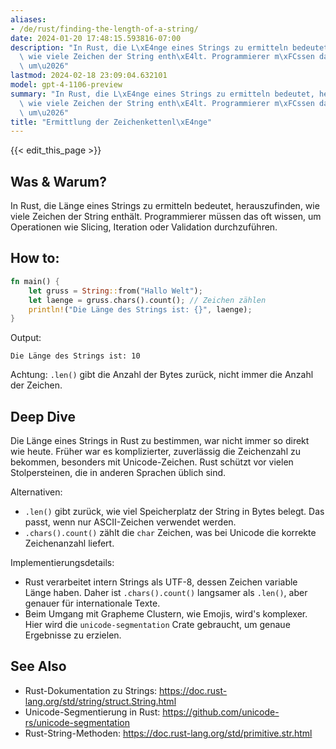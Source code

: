 ```yaml
---
aliases:
- /de/rust/finding-the-length-of-a-string/
date: 2024-01-20 17:48:15.593816-07:00
description: "In Rust, die L\xE4nge eines Strings zu ermitteln bedeutet, herauszufinden,\
  \ wie viele Zeichen der String enth\xE4lt. Programmierer m\xFCssen das oft wissen,\
  \ um\u2026"
lastmod: 2024-02-18 23:09:04.632101
model: gpt-4-1106-preview
summary: "In Rust, die L\xE4nge eines Strings zu ermitteln bedeutet, herauszufinden,\
  \ wie viele Zeichen der String enth\xE4lt. Programmierer m\xFCssen das oft wissen,\
  \ um\u2026"
title: "Ermittlung der Zeichenkettenl\xE4nge"
---
```


{{< edit_this_page >}}

## Was & Warum?

In Rust, die Länge eines Strings zu ermitteln bedeutet, herauszufinden, wie viele Zeichen der String enthält. Programmierer müssen das oft wissen, um Operationen wie Slicing, Iteration oder Validation durchzuführen.

## How to:

```Rust
fn main() {
    let gruss = String::from("Hallo Welt");
    let laenge = gruss.chars().count(); // Zeichen zählen
    println!("Die Länge des Strings ist: {}", laenge);
}
```

Output:
```
Die Länge des Strings ist: 10
```

Achtung: `.len()` gibt die Anzahl der Bytes zurück, nicht immer die Anzahl der Zeichen.

## Deep Dive

Die Länge eines Strings in Rust zu bestimmen, war nicht immer so direkt wie heute. Früher war es komplizierter, zuverlässig die Zeichenzahl zu bekommen, besonders mit Unicode-Zeichen. Rust schützt vor vielen Stolpersteinen, die in anderen Sprachen üblich sind.

Alternativen:
- `.len()` gibt zurück, wie viel Speicherplatz der String in Bytes belegt. Das passt, wenn nur ASCII-Zeichen verwendet werden.
- `.chars().count()` zählt die `char` Zeichen, was bei Unicode die korrekte Zeichenanzahl liefert.

Implementierungsdetails:
- Rust verarbeitet intern Strings als UTF-8, dessen Zeichen variable Länge haben. Daher ist `.chars().count()` langsamer als `.len()`, aber genauer für internationale Texte.
- Beim Umgang mit Grapheme Clustern, wie Emojis, wird's komplexer. Hier wird die `unicode-segmentation` Crate gebraucht, um genaue Ergebnisse zu erzielen.

## See Also

- Rust-Dokumentation zu Strings: https://doc.rust-lang.org/std/string/struct.String.html
- Unicode-Segmentierung in Rust: https://github.com/unicode-rs/unicode-segmentation
- Rust-String-Methoden: https://doc.rust-lang.org/std/primitive.str.html

